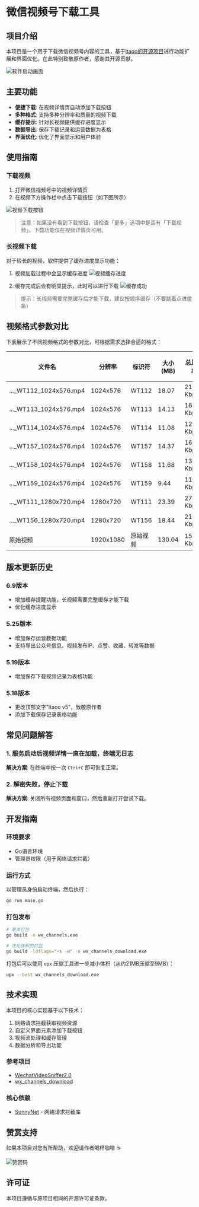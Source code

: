 # 微信视频号下载工具

## 项目介绍

本项目是一个用于下载微信视频号内容的工具，基于[ltaoo的开源项目](https://github.com/ltaoo/wx_channels_download)进行功能扩展和界面优化。在此特别致敬原作者，感谢其开源贡献。

![软件启动画面](assets/zhujiemian.png)

## 主要功能

- **便捷下载**: 在视频详情页自动添加下载按钮
- **多种格式**: 支持多种分辨率和质量的视频下载
- **缓存提示**: 针对长视频提供缓存进度显示
- **数据导出**: 保存下载记录和运营数据为表格
- **界面优化**: 优化了界面显示和用户体验

## 使用指南

### 下载视频

1. 打开微信视频号中的视频详情页
2. 在视频下方操作栏中点击下载按钮（如下图所示）

![视频下载按钮](assets/shipinxiazai.png)

> 注意：如果没有看到下载按钮，请检查「更多」选项中是否有「下载视频」。下载功能仅在视频详情页可用。

### 长视频下载

对于较长的视频，软件提供了缓存进度显示功能：

1. 视频加载过程中会显示缓存进度
   ![视频缓存进度](assets/jindutixing.png)

2. 缓存完成后会有明显提示，此时可以进行下载
   ![缓存成功](assets/huancunwancheng.png)

> 提示：长视频需要完整缓存后才能下载，建议按顺序缓存（不要跳着点进度条）

## 视频格式参数对比

下表展示了不同视频格式的参数对比，可根据需求选择合适的格式：

|    文件名    |   分辨率   |  标识符  | 大小(MB) | 总比特率 | 帧速率 | 音频采样率 | 音频比特率 | 时长  |
| ------------ | ---------- | -------- | -------- | -------- | ------ | ---------- | ---------- | ----- |
| ..._WT112_1024x576.mp4 | 1024x576  | WT112    | 18.07    | 2116 Kbps | 30.000 fps | 44100 Hz   | 128 Kbps   | 71.61 秒 |
| ..._WT113_1024x576.mp4 | 1024x576  | WT113    | 14.13    | 1655 Kbps | 30.000 fps | 44100 Hz   | 128 Kbps   | 71.61 秒 |
| ..._WT114_1024x576.mp4 | 1024x576  | WT114    | 11.08    | 1298 Kbps | 30.000 fps | 44100 Hz   | 128 Kbps   | 71.61 秒 |
| ..._WT157_1024x576.mp4 | 1024x576  | WT157    | 14.37    | 1683 Kbps | 30.000 fps | 44100 Hz   | 128 Kbps   | 71.61 秒 |
| ..._WT158_1024x576.mp4 | 1024x576  | WT158    | 11.68    | 1368 Kbps | 30.000 fps | 44100 Hz   | 128 Kbps   | 71.61 秒 |
| ..._WT159_1024x576.mp4 | 1024x576  | WT159    | 9.44     | 1105 Kbps | 30.000 fps | 44100 Hz   | 128 Kbps   | 71.61 秒 |
| ..._WT111_1280x720.mp4 | 1280x720  | WT111    | 23.39    | 2740 Kbps | 30.000 fps | 44100 Hz   | 128 Kbps   | 71.61 秒 |
| ..._WT156_1280x720.mp4 | 1280x720  | WT156    | 18.44    | 2160 Kbps | 30.000 fps | 44100 Hz   | 128 Kbps   | 71.61 秒 |
| 原始视频              | 1920x1080 | 原始视频 | 130.04   | 15232 Kbps | 60.000 fps | 44100 Hz   | 128 Kbps   | 71.61 秒 |

## 版本更新历史

### 6.9版本
- 增加缓存提醒功能，长视频需要完整缓存才能下载
- 优化缓存进度显示

### 5.25版本
- 增加保存运营数据功能
- 支持导出公众号信息、视频发布IP、点赞、收藏、转发等数据

### 5.19版本
- 增加保存下载视频记录为表格功能

### 5.18版本
- 更改顶部文字"ltaoo v5"，致敬原作者
- 添加下载保存记录表格功能

## 常见问题解答

### 1. 服务启动后视频详情一直在加载，终端无日志
**解决方案**: 在终端中按一次 `Ctrl+C` 即可恢复正常。

### 2. 解密失败，停止下载
**解决方案**: 关闭所有视频页面和窗口，然后重新打开尝试下载。

## 开发指南

### 环境要求
- Go语言环境
- 管理员权限（用于网络请求拦截）

### 运行方式
以管理员身份启动终端，然后执行：
```bash
go run main.go
```

### 打包发布
```bash
# 基本打包
go build -o wx_channels.exe

# 优化体积的打包
go build -ldflags="-s -w" -o wx_channels_download.exe
```

打包后可以使用 `upx` 压缩工具进一步减小体积（从约21MB压缩至9MB）：
```bash
upx --best wx_channels_download.exe
```

## 技术实现

本项目的核心实现基于以下技术：

1. 网络请求拦截获取视频资源
2. 自定义界面元素添加下载按钮
3. 视频流处理和缓存管理
4. 数据分析和导出功能

### 参考项目
- [WechatVideoSniffer2.0](https://github.com/kanadeblisst00/WechatVideoSniffer2.0)
- [wx_channels_download](https://github.com/ltaoo/wx_channels_download)

### 核心依赖
- [SunnyNet](https://github.com/qtgolang/SunnyNet) - 网络请求拦截库

## 赞赏支持

如果本项目对您有所帮助，欢迎请作者喝杯咖啡 ☕️

![赞赏码](assets/zanshang.png)

## 许可证

本项目遵循与原项目相同的开源许可证条款。
